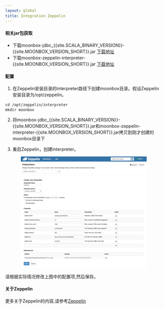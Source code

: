 ```yaml
---
layout: global
title: Integration Zeppelin
---
```


#### 相关jar包获取

- 下载moonbox-jdbc_{{site.SCALA_BINARY_VERSION}}-{{site.MOONBOX_VERSION_SHORT}}.jar [下载地址](https://github.com/edp963/moonbox/releases)
- 下载moonbox-zeppelin-interpreter-{{site.MOONBOX_VERSION_SHORT}}.jar [下载地址](https://github.com/edp963/moonbox/releases)

#### 配置
   
1. 在Zeppelin安装目录的interpreter路径下创建moonbox目录。假设Zeppelin安装目录为/opt/zeppelin。
```
cd /opt/zeppelin/interpreter
mkdir moonbox
```
2. 将moonbox-jdbc_{{site.SCALA_BINARY_VERSION}}-{{site.MOONBOX_VERSION_SHORT}}.jar和moonbox-zeppelin-interpreter-{{site.MOONBOX_VERSION_SHORT}}.jar拷贝到刚才创建的moonbox目录下

3. 重启Zeppelin，创建interpreter。
<p style="text-align: center;">
  <img src="img/integration-zeppelin.jpg" style="width:80%;height=80%" title="Zeppelin Interpreter" alt="Zeppelin Interpreter" />
</p>
请根据实际情况修改上图中的配置项,然后保存。

#### 关于Zeppelin

更多关于Zeppelin的内容,请参考[Zeppelin](http://zeppelin.apache.org)